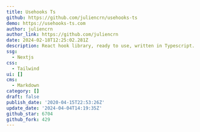 ```yaml
---
title: Usehooks Ts
github: https://github.com/juliencrn/usehooks-ts
demo: https://usehooks-ts.com
author: juliencrn
author_link: https://github.com/juliencrn
date: 2024-02-18T12:25:02.281Z
description: React hook library, ready to use, written in Typescript.
ssg:
  - Nextjs
css:
  - Tailwind
ui: []
cms:
  - Markdown
category: []
draft: false
publish_date: '2020-04-15T22:53:26Z'
update_date: '2024-04-04T14:19:35Z'
github_star: 6704
github_fork: 429
---
```


